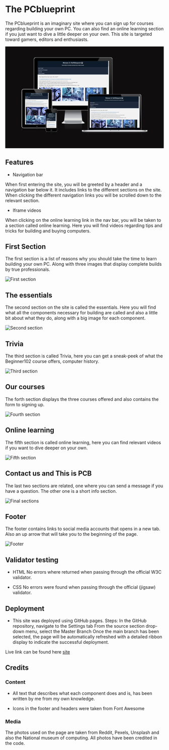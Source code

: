 # The PCblueprint

The PCblueprint is an imaginary site where you can sign up for courses regarding building your own PC.
You can also find an online learning section if you just want to dive a little deeper on your own.
This site is targeted toward gamers, editors and enthusiasts.

![The site on different devices](assets/images/responsive.png)

## Features

- Navigation bar

When first entering the site, you will be greeted by a header and a navigation bar below it. It includes links to the different sections on the site.
When clicking the different navigation links you will be scrolled down to the relevant section.

- Iframe videos

When clicking on the online learning link in the nav bar, you will be taken to a section called online learning. Here you will find videos
regarding tips and tricks for building and buying computers.

## First Section

The first section is a list of reasons why you should take the time to learn building your own PC. Along with three images
that display complete builds by true professionals.

![First section](../pp-1/assets/images/first1.png)

## The essentials

The second section on the site is called the essentials. Here you will find what all the components necessary for building
are called and also a little bit about what they do, along with a big image for each component.

![Second section](../pp-1/assets/images/second1.png)

## Trivia

The third section is called Trivia, here you can get a sneak-peek of what the Beginner102 course offers, computer history.

![Third section](../pp-1/assets/images/third1.png)

## Our courses

The forth section displays the three courses offered and also contains the form to signing up.

![Fourth section](../pp-1/assets/images/fourth1.png)

## Online learning

The fifth section is called online learning, here you can find relevant videos if you want to dive deeper on your own.

![Fifth section](../pp-1/assets/images/fifth1.png)

## Contact us and This is PCB

The last two sections are related, one where you can send a message if you have a question. The other one is a short info section.

![Final sections](../pp-1/assets/images/final1.png)

## Footer

The footer contains links to social media accounts that opens in a new tab. Also an up arrow that will take you to the beginning of the page.

![Footer](../pp-1/assets/images/footer1.png)

## Validator testing

- HTML
No errors where returned when passing through the official W3C validator.

- CSS
No errors were found when passing through the official (jigsaw) validator.

## Deployment

- This site was deployed using GitHub pages. Steps:
In the GitHub repository, navigate to the Settings tab
From the source section drop-down menu, select the Master Branch
Once the main branch has been selected, the page will be automatically refreshed with a detailed ribbon display to indicate the successful deployment.

Live link can be found here [site](https://lucasrangfeldt.github.io/pp-1/#home)

## Credits

### Content

- All text that describes what each component does and is, has been written by me from my own knowledge.

- Icons in the footer and headers were taken from Font Awesome

### Media

The photos used on the page are taken from Reddit, Pexels, Unsplash and also the National museum of computing.
All photos have been credited in the code.
